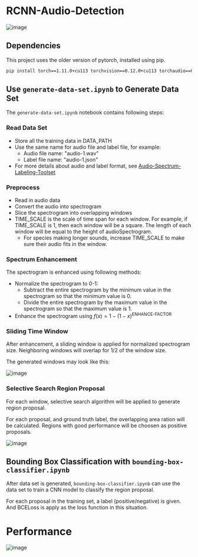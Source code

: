 # RCNN-Audio-Detection

![image](https://user-images.githubusercontent.com/79500078/186568402-45d6a0d5-cf2a-488c-a3eb-d8e1e76e7136.png)

## Dependencies

This project uses the older version of pytorch, installed using pip.

```bash
pip install torch==1.11.0+cu113 torchvision==0.12.0+cu113 torchaudio==0.11.0 --extra-index-url https://download.pytorch.org/whl/cu113
```

## Use `generate-data-set.ipynb` to Generate Data Set

The `generate-data-set.ipynb` notebook contains following steps:

### Read Data Set

- Store all the training data in DATA_PATH
- Use the same name for audio file and label file, for example:
  - Audio file name: "audio-1.wav"
  - Label file name: "audio-1.json"
- For more details about audio and label format, see [Audio-Spectrum-Labeling-Toolset](https://github.com/Fangjun-Zhou/Audio-Spectrum-Labeling-Toolset)

### Preprocess

- Read in audio data
- Convert the audio into spectrogram
- Slice the spectrogram into overlapping windows
- TIME_SCALE is the scale of time span for each window. For example, if TIME_SCALE is 1, then each window will be a square. The length of each window will be equal to the height of audioSpectrogram.
  - For species making longer sounds, increase TIME_SCALE to make sure their audio fits in the window.

### Spectrum Enhancement

The spectrogram is enhanced using following methods:

- Normalize the spectrogram to 0-1:
  - Subtract the entire spectrogram by the minimum value in the spectrogram so that the minimum value is 0.
  - Divide the entire spectrogram by the maximum value in the spectrogram so that the maximum value is 1.
- Enhance the spectrogram using $f(x) = 1 - (1-x)^{\text{ENHANCE-FACTOR}}$

### Sliding Time Window

After enhancement, a sliding window is applied for normalized spectrogram size. Neighboring windows will overlap for 1/2 of the window size.

The generated windows may look like this:

![image](https://user-images.githubusercontent.com/79500078/186280899-3a84a315-b834-40da-9929-56f60bce7f59.png)

### Selective Search Region Proposal

For each window, selective search algorithm will be applied to generate region proposal.

For each proposal, and ground truth label, the overlapping area ration will be calculated. Regions with good performance will be choosen as positive proposals.

![image](https://user-images.githubusercontent.com/79500078/186281216-316ed49f-ed69-4cbc-9538-08dd20b3b43b.png)

## Bounding Box Classification with `bounding-box-classifier.ipynb`

After data set is generated, `bounding-box-classifier.ipynb` can use the data set to train a CNN model to classify the region proposal.

For each proposal in the training set, a label (positive/negative) is given. And BCELoss is apply as the loss function in this situation.

# Performance

![image](https://user-images.githubusercontent.com/79500078/186568619-0f8d1d89-0354-45b4-bf15-c5262c0ff740.png)

